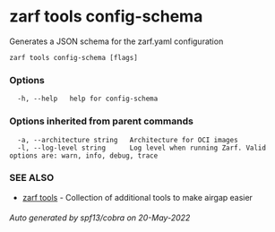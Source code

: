 # zarf tools config-schema

Generates a JSON schema for the zarf.yaml configuration

```
zarf tools config-schema [flags]
```

### Options

```
  -h, --help   help for config-schema
```

### Options inherited from parent commands

```
  -a, --architecture string   Architecture for OCI images
  -l, --log-level string      Log level when running Zarf. Valid options are: warn, info, debug, trace
```

### SEE ALSO

* [zarf tools](./)	 - Collection of additional tools to make airgap easier

###### Auto generated by spf13/cobra on 20-May-2022
